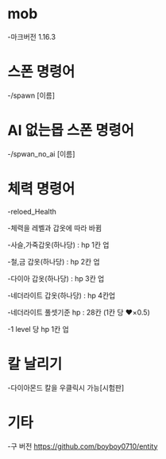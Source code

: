 # mob
-마크버전 1.16.3
# 스폰 명령어 
-/spawn [이름]


# AI 없는몹 스폰 명령어 
-/spwan_no_ai [이름]

# 체력 명령어
-reloed_Health

  -체력을 레벨과 갑옷에 따라 바뀜
  
 -사슬,가죽갑옷(하나당) : hp 1칸 업
  
 -철,금 갑옷(하나당) : hp 2칸 업 
  
 -다이아 갑옷(하나당) : hp 3칸 업
  
 -네더라이트 갑옷(하나당) : hp 4칸업
  
 -네더라이트 풀셋기준 hp : 28칸 (1칸 당 ❤×0.5)

 -1 level 당 hp 1칸 업

# 칼 날리기
-다이아몬드 칼을 우클릭시 가능[시험판]

# 기타
-구 버전 https://github.com/boyboy0710/entity
